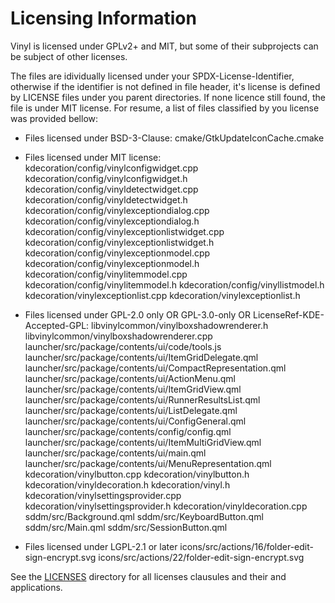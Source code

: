 # Licensing Information

Vinyl is licensed under GPLv2+ and MIT, but some of their subprojects can be subject of
other licenses.

The files are idividually licensed under your SPDX-License-Identifier, otherwise if the identifier
is not defined in file header, it's license is defined by LICENSE files under you parent directories.
If none licence still found, the file is under MIT license. For resume, a list of files classified by
you license was provided bellow:

- Files licensed under BSD-3-Clause:
cmake/GtkUpdateIconCache.cmake

- Files licensed under MIT license:
kdecoration/config/vinylconfigwidget.cpp
kdecoration/config/vinylconfigwidget.h
kdecoration/config/vinyldetectwidget.cpp
kdecoration/config/vinyldetectwidget.h
kdecoration/config/vinylexceptiondialog.cpp
kdecoration/config/vinylexceptiondialog.h
kdecoration/config/vinylexceptionlistwidget.cpp
kdecoration/config/vinylexceptionlistwidget.h
kdecoration/config/vinylexceptionmodel.cpp
kdecoration/config/vinylexceptionmodel.h
kdecoration/config/vinylitemmodel.cpp
kdecoration/config/vinylitemmodel.h
kdecoration/config/vinyllistmodel.h
kdecoration/vinylexceptionlist.cpp
kdecoration/vinylexceptionlist.h

- Files licensed under GPL-2.0 only OR GPL-3.0-only OR LicenseRef-KDE-Accepted-GPL:
libvinylcommon/vinylboxshadowrenderer.h
libvinylcommon/vinylboxshadowrenderer.cpp
launcher/src/package/contents/ui/code/tools.js
launcher/src/package/contents/ui/ItemGridDelegate.qml
launcher/src/package/contents/ui/CompactRepresentation.qml
launcher/src/package/contents/ui/ActionMenu.qml
launcher/src/package/contents/ui/ItemGridView.qml
launcher/src/package/contents/ui/RunnerResultsList.qml
launcher/src/package/contents/ui/ListDelegate.qml
launcher/src/package/contents/ui/ConfigGeneral.qml
launcher/src/package/contents/config/config.qml
launcher/src/package/contents/ui/ItemMultiGridView.qml
launcher/src/package/contents/ui/main.qml
launcher/src/package/contents/ui/MenuRepresentation.qml
kdecoration/vinylbutton.cpp
kdecoration/vinylbutton.h
kdecoration/vinyldecoration.h
kdecoration/vinyl.h
kdecoration/vinylsettingsprovider.cpp
kdecoration/vinylsettingsprovider.h
kdecoration/vinyldecoration.cpp
sddm/src/Background.qml
sddm/src/KeyboardButton.qml
sddm/src/Main.qml
sddm/src/SessionButton.qml

- Files licensed under LGPL-2.1 or later
icons/src/actions/16/folder-edit-sign-encrypt.svg
icons/src/actions/22/folder-edit-sign-encrypt.svg

See the [LICENSES](LICENSES) directory for all licenses clausules and their and applications.
